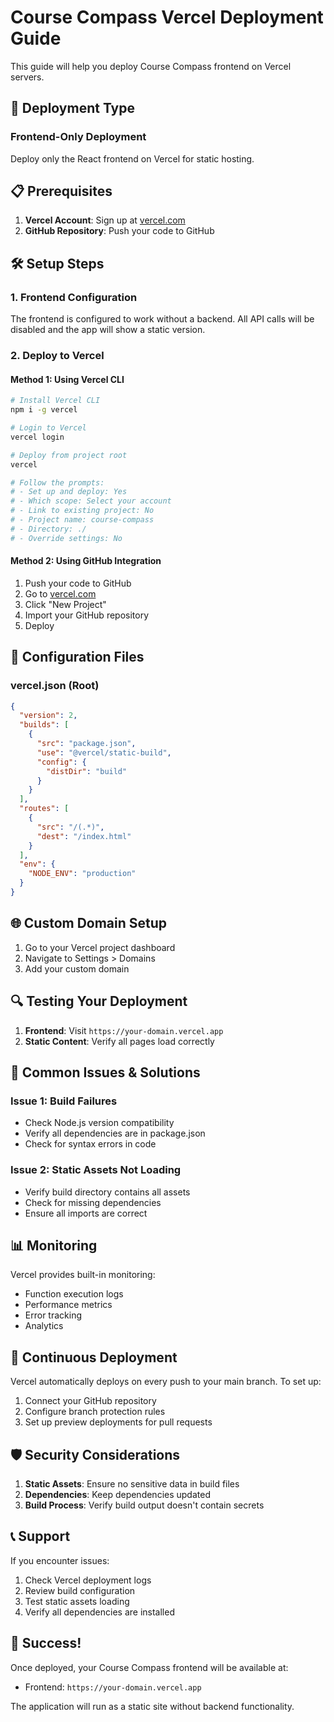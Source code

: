 # Course Compass Vercel Deployment Guide

This guide will help you deploy Course Compass frontend on Vercel servers.

## 🚀 Deployment Type

### Frontend-Only Deployment
Deploy only the React frontend on Vercel for static hosting.

## 📋 Prerequisites

1. **Vercel Account**: Sign up at [vercel.com](https://vercel.com)
2. **GitHub Repository**: Push your code to GitHub

## 🛠️ Setup Steps

### 1. Frontend Configuration

The frontend is configured to work without a backend. All API calls will be disabled and the app will show a static version.

### 2. Deploy to Vercel

#### Method 1: Using Vercel CLI

```bash
# Install Vercel CLI
npm i -g vercel

# Login to Vercel
vercel login

# Deploy from project root
vercel

# Follow the prompts:
# - Set up and deploy: Yes
# - Which scope: Select your account
# - Link to existing project: No
# - Project name: course-compass
# - Directory: ./
# - Override settings: No
```

#### Method 2: Using GitHub Integration

1. Push your code to GitHub
2. Go to [vercel.com](https://vercel.com)
3. Click "New Project"
4. Import your GitHub repository
5. Deploy

## 🔧 Configuration Files

### vercel.json (Root)
```json
{
  "version": 2,
  "builds": [
    {
      "src": "package.json",
      "use": "@vercel/static-build",
      "config": {
        "distDir": "build"
      }
    }
  ],
  "routes": [
    {
      "src": "/(.*)",
      "dest": "/index.html"
    }
  ],
  "env": {
    "NODE_ENV": "production"
  }
}
```

## 🌐 Custom Domain Setup

1. Go to your Vercel project dashboard
2. Navigate to Settings > Domains
3. Add your custom domain

## 🔍 Testing Your Deployment

1. **Frontend**: Visit `https://your-domain.vercel.app`
2. **Static Content**: Verify all pages load correctly

## 🚨 Common Issues & Solutions

### Issue 1: Build Failures
- Check Node.js version compatibility
- Verify all dependencies are in package.json
- Check for syntax errors in code

### Issue 2: Static Assets Not Loading
- Verify build directory contains all assets
- Check for missing dependencies
- Ensure all imports are correct

## 📊 Monitoring

Vercel provides built-in monitoring:
- Function execution logs
- Performance metrics
- Error tracking
- Analytics

## 🔄 Continuous Deployment

Vercel automatically deploys on every push to your main branch. To set up:

1. Connect your GitHub repository
2. Configure branch protection rules
3. Set up preview deployments for pull requests

## 🛡️ Security Considerations

1. **Static Assets**: Ensure no sensitive data in build files
2. **Dependencies**: Keep dependencies updated
3. **Build Process**: Verify build output doesn't contain secrets

## 📞 Support

If you encounter issues:
1. Check Vercel deployment logs
2. Review build configuration
3. Test static assets loading
4. Verify all dependencies are installed

## 🎉 Success!

Once deployed, your Course Compass frontend will be available at:
- Frontend: `https://your-domain.vercel.app`

The application will run as a static site without backend functionality. 